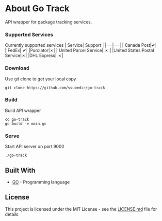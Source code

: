 
# About Go Track
API wrapper for package tracking services. 

### Supported Services
Currently supported services
| Service|  Support | 
|---|---|
| Canada Post|✔|
| FedEx| ✔|
|Purolator|✗|
| United Parcel Service| ✗ |
|United States Postal Service|✗|
|DHL Express| ✗|

### Download

Use git clone to get your local copy 
```
git clone https://github.com/ssubedir/go-track
```

### Build

Build API wrapper
```
cd go-track
go build -v main.go 
```

### Serve

Start API server on port 9000
```
./go-track
```





## Built With

* [GO](https://golang.org/) - Programming language


## License

This project is licensed under the MIT License - see the [LICENSE.md](https://github.com/ssubedir/go-track/blob/master/LICENSE) file for details

